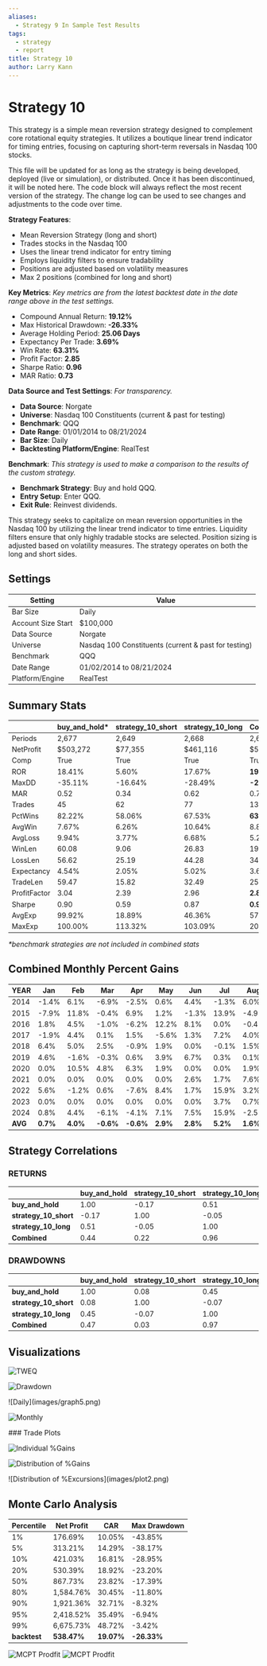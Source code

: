 ```yaml
---
aliases:
  - Strategy 9 In Sample Test Results
tags:
  - strategy
  - report
title: Strategy 10
author: Larry Kann
---
```

# Strategy 10

This strategy is a simple mean reversion strategy designed to complement core rotational equity strategies. It utilizes a boutique linear trend indicator for timing entries, focusing on capturing short-term reversals in Nasdaq 100 stocks.

This file will be updated for as long as the strategy is being developed, deployed (live or simulation), or distributed. Once it has been discontinued, it will be noted here. The code block will always reflect the most recent version of the strategy. The change log can be used to see changes and adjustments to the code over time.

**Strategy Features**:

- Mean Reversion Strategy (long and short)
- Trades stocks in the Nasdaq 100
- Uses the linear trend indicator for entry timing
- Employs liquidity filters to ensure tradability
- Positions are adjusted based on volatility measures
- Max 2 positions (combined for long and short)

**Key Metrics**: _Key metrics are from the latest backtest date in the date range above in the test settings._

- Compound Annual Return: **19.12%** 
- Max Historical Drawdown: **-26.33%**
- Average Holding Period: **25.06 Days**
- Expectancy Per Trade: **3.69%**
- Win Rate: **63.31%**
- Profit Factor: **2.85**
- Sharpe Ratio: **0.96**
- MAR Ratio: **0.73**

**Data Source and Test Settings**: _For transparency._

- **Data Source**: Norgate
- **Universe**: Nasdaq 100 Constituents (current & past for testing)
- **Benchmark**: QQQ
- **Date Range**: 01/01/2014 to 08/21/2024
- **Bar Size**: Daily
- **Backtesting Platform/Engine**: RealTest

**Benchmark**: _This strategy is used to make a comparison to the results of the custom strategy._

- **Benchmark Strategy**: Buy and hold QQQ.
- **Entry Setup**: Enter QQQ.
- **Exit Rule**: Reinvest dividends.

This strategy seeks to capitalize on mean reversion opportunities in the Nasdaq 100 by utilizing the linear trend indicator to time entries. Liquidity filters ensure that only highly tradable stocks are selected. Position sizing is adjusted based on volatility measures. The strategy operates on both the long and short sides.

## Settings

| Setting            | Value                                                |
| ------------------ | ---------------------------------------------------- |
| Bar Size           | Daily                                                |
| Account Size Start | $100,000                                             |
| Data Source        | Norgate                                              |
| Universe           | Nasdaq 100 Constituents (current & past for testing) |
| Benchmark          | QQQ                                                  |
| Date Range         | 01/02/2014 to 08/21/2024                             |
| Platform/Engine    | RealTest                                             |

## Summary Stats
|              | buy_and_hold* | strategy_10_short | strategy_10_long | Combined    |     |
| ------------ | ------------- | ----------------- | ---------------- | ----------- | --- |
| Periods      | 2,677         | 2,649             | 2,668            | 2,668       |     |
| NetProfit    | $503,272      | $77,355           | $461,116         | $538,471    |     |
| Comp         | True          | True              | True             | True        |     |
| ROR          | 18.41%        | 5.60%             | 17.67%           | **19.12%**  |     |
| MaxDD        | -35.11%       | -16.64%           | -28.49%          | **-26.33%** |     |
| MAR          | 0.52          | 0.34              | 0.62             | 0.73        |     |
| Trades       | 45            | 62                | 77               | 139         |     |
| PctWins      | 82.22%        | 58.06%            | 67.53%           | **63.31%**  |     |
| AvgWin       | 7.67%         | 6.26%             | 10.64%           | 8.85%       |     |
| AvgLoss      | 9.94%         | 3.77%             | 6.68%            | 5.20%       |     |
| WinLen       | 60.08         | 9.06              | 26.83            | 19.56       |     |
| LossLen      | 56.62         | 25.19             | 44.28            | 34.55       |     |
| Expectancy   | 4.54%         | 2.05%             | 5.02%            | 3.69%       |     |
| TradeLen     | 59.47         | 15.82             | 32.49            | 25.06       |     |
| ProfitFactor | 3.04          | 2.39              | 2.96             | **2.85**    |     |
| Sharpe       | 0.90          | 0.59              | 0.87             | **0.96**    |     |
| AvgExp       | 99.92%        | 18.89%            | 46.36%           | 57.59%      |     |
| MaxExp       | 100.00%       | 113.32%           | 103.09%          | 209.69%     |     |

*\*benchmark strategies are not included in combined stats*

## Combined Monthly Percent Gains
| YEAR    | Jan      | Feb      | Mar       | Apr       | May      | Jun      | Jul      | Aug      | Sep       | Oct      | Nov      | Dec      | TOTAL     | MaxDD      |     |
| ------- | -------- | -------- | --------- | --------- | -------- | -------- | -------- | -------- | --------- | -------- | -------- | -------- | --------- | ---------- | --- |
| 2014    | -1.4%    | 6.1%     | -6.9%     | -2.5%     | 0.6%     | 4.4%     | -1.3%    | 6.0%     | -9.0%     | -3.1%    | -2.0%    | 11.1%    | **0.1%**  | -18.5%     |     |
| 2015    | -7.9%    | 11.8%    | -0.4%     | 6.9%      | 1.2%     | -1.3%    | 13.9%    | -4.9%    | 3.2%      | 10.1%    | -2.1%    | 0.3%     | **32.3%** | -14.1%     |     |
| 2016    | 1.8%     | 4.5%     | -1.0%     | -6.2%     | 12.2%    | 8.1%     | 0.0%     | -0.4%    | -6.2%     | 0.4%     | 2.8%     | 1.6%     | **17.4%** | -13.6%     |     |
| 2017    | -1.9%    | 4.4%     | 0.1%      | 1.5%      | -5.6%    | 1.3%     | 7.2%     | 4.0%     | -0.4%     | -1.4%    | -4.4%    | 4.1%     | **8.4%**  | -11.4%     |     |
| 2018    | 6.4%     | 5.0%     | 2.5%      | -0.9%     | 1.9%     | 0.0%     | -0.1%    | 1.5%     | -2.2%     | 1.9%     | 5.1%     | -12.6%   | **7.3%**  | -23.0%     |     |
| 2019    | 4.6%     | -1.6%    | -0.3%     | 0.6%      | 3.9%     | 6.7%     | 0.3%     | 0.1%     | 9.1%      | 2.9%     | 3.4%     | 2.4%     | **36.6%** | -7.4%      |     |
| 2020    | 0.0%     | 10.5%    | 4.8%      | 6.3%      | 1.9%     | 0.0%     | 0.0%     | 1.9%     | -1.7%     | -2.7%    | 9.1%     | 0.0%     | **33.3%** | -20.5%     |     |
| 2021    | 0.0%     | 0.0%     | 0.0%      | 0.0%      | 0.0%     | 2.6%     | 1.7%     | 7.6%     | -3.5%     | 9.9%     | -0.6%    | 10.0%    | **30.3%** | -8.2%      |     |
| 2022    | 5.6%     | -1.2%    | 0.6%      | -7.6%     | 8.4%     | 1.7%     | 15.9%    | 3.2%     | -5.2%     | -4.2%    | -7.6%    | -0.6%    | **6.7%**  | -26.3%     |     |
| 2023    | 0.0%     | 0.0%     | 0.0%      | 0.0%      | 0.0%     | 0.0%     | 3.7%     | 0.7%     | -1.7%     | 1.9%     | 7.7%     | 0.3%     | **13.0%** | -2.8%      |     |
| 2024    | 0.8%     | 4.4%     | -6.1%     | -4.1%     | 7.1%     | 7.5%     | 15.9%    | -2.5%    | n/a       | n/a      | n/a      | n/a      | **23.3%** | -11.6%     |     |
| **AVG** | **0.7%** | **4.0%** | **-0.6%** | **-0.6%** | **2.9%** | **2.8%** | **5.2%** | **1.6%** | **-1.8%** | **1.6%** | **1.1%** | **1.7%** | **19.0%** | **-14.3%** |     |

## Strategy Correlations

### RETURNS

|                   | buy_and_hold | strategy_10_short | strategy_10_long | Combined |
| ----------------- | ------------ | ----------------- | ---------------- | -------- |
| **buy_and_hold**   | 1.00         | -0.17             | 0.51             | 0.44     |
| **strategy_10_short** | -0.17     | 1.00              | -0.05            | 0.22     |
| **strategy_10_long**  | 0.51      | -0.05             | 1.00             | 0.96     |
| **Combined**       | 0.44         | 0.22              | 0.96             | 1.00     |

### DRAWDOWNS

|                       | buy_and_hold | strategy_10_short | strategy_10_long | Combined |
| --------------------- | ------------ | ----------------- | ---------------- | -------- |
| **buy_and_hold**      | 1.00         | 0.08              | 0.45             | 0.47     |
| **strategy_10_short** | 0.08         | 1.00              | -0.07            | 0.03     |
| **strategy_10_long**  | 0.45         | -0.07             | 1.00             | 0.97     |
| **Combined**          | 0.47         | 0.03              | 0.97             | 1.00     |

## Visualizations

![TWEQ](Reports/docs/Strategy10/images/graph2.png)

![Drawdown](Reports/docs/Strategy10/images/graph3.png)
<div style="page-break-after: always;"></div>
![Daily](images/graph5.png)

![Monthly](Reports/docs/Strategy10/images/graph7.png)
<div style="page-break-after: always;"></div>
### Trade Plots

![Individual %Gains](Reports/docs/Strategy10/images/plot0.png)


![Distribution of %Gains](Reports/docs/Strategy10/images/plot1.png)
<div style="page-break-after: always;"></div>
![Distribution of %Excursions](images/plot2.png)

## Monte Carlo Analysis

| Percentile   | Net Profit  | CAR        | Max Drawdown |
| ------------ | ----------- | ---------- | ------------ |
| 1%           | 176.69%     | 10.05%     | -43.85%      |
| 5%           | 313.21%     | 14.29%     | -38.17%      |
| 10%          | 421.03%     | 16.81%     | -28.95%      |
| 20%          | 530.39%     | 18.92%     | -23.20%      |
| 50%          | 867.73%     | 23.82%     | -17.39%      |
| 80%          | 1,584.76%   | 30.45%     | -11.80%      |
| 90%          | 1,921.36%   | 32.71%     | -8.32%       |
| 95%          | 2,418.52%   | 35.49%     | -6.94%       |
| 99%          | 6,675.73%   | 48.72%     | -3.42%       |
| **backtest** | **538.47%** | **19.07%** | **-26.33%**  |

![MCPT Prodfit](Reports/docs/Strategy10/images/plot4.png)
![MCPT Prodfit](Reports/docs/Strategy10/images/plot5.png)

